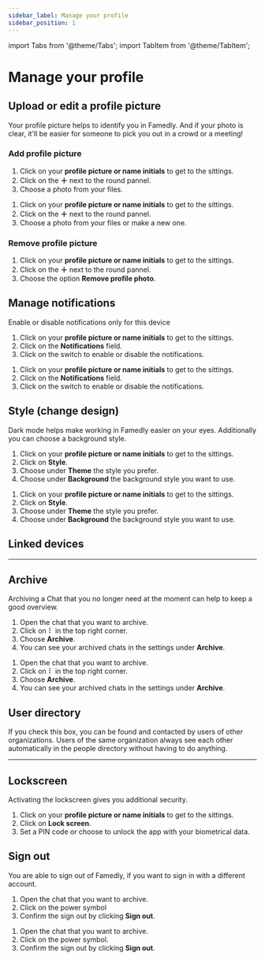 ```yaml
---
sidebar_label: Manage your profile
sidebar_position: 1
---
```


import Tabs from '@theme/Tabs';
import TabItem from '@theme/TabItem';


# Manage your profile

## Upload or edit a profile picture

Your profile picture helps to identify you in Famedly. And if your photo is clear, it'll be easier for someone to pick you out in a crowd or a meeting!

### Add profile picture

<Tabs>
  <TabItem value="desktop" label="Desktop" default>
  <ol>
    <li>Click on your <b>profile picture or name initials</b> to get to the sittings.</li>
    <li>Click on the <b>＋</b> next to the round pannel.</li>
    <li>Choose a photo from your files.</li>
  </ol>
  </TabItem>
  <TabItem value="mobile" label="Mobile">
  <ol>
    <li>Click on your <b>profile picture or name initials</b> to get to the sittings.</li>
    <li>Click on the <b>＋</b> next to the round pannel.</li>
    <li>Choose a photo from your files or make a new one.</li>
  </ol>
  </TabItem>
</Tabs>

### Remove profile picture

<Tabs>
  <TabItem value="mobile" label="Mobile" default>
  <ol>
    <li>Click on your <b>profile picture or name initials</b> to get to the sittings.</li>
    <li>Click on the <b>＋</b> next to the round pannel.</li>
    <li>Choose the option <b>Remove profile photo</b>.</li>
  </ol>
  </TabItem>
</Tabs>

## Manage notifications

Enable or disable notifications only for this device

<Tabs>
  <TabItem value="desktop" label="Desktop" default>
  <ol>
    <li>Click on your <b>profile picture or name initials</b> to get to the sittings.</li>
    <li>Click on the <b>Notifications</b> field.</li>
    <li>Click on the switch to enable or disable the notifications.</li>
  </ol>
  </TabItem>
  <TabItem value="mobile" label="Mobile">
  <ol>
    <li>Click on your <b>profile picture or name initials</b> to get to the sittings.</li>
    <li>Click on the <b>Notifications</b> field.</li>
    <li>Click on the switch to enable or disable the notifications.</li>
  </ol>
  </TabItem>
</Tabs>


## Style (change design)

Dark mode helps make working in Famedly easier on your eyes. Additionally you can choose a background style.

<Tabs>
  <TabItem value="desktop" label="Desktop" default>
  <ol>
    <li>Click on your <b>profile picture or name initials</b> to get to the sittings.</li>
    <li>Click on <b>Style</b>.</li>
    <li>Choose under <b>Theme</b> the style you prefer.</li>
    <li>Choose under <b>Background</b> the background style you want to use.</li>
  </ol>
  </TabItem>
  <TabItem value="mobile" label="Mobile">
  <ol>
    <li>Click on your <b>profile picture or name initials</b> to get to the sittings.</li>
    <li>Click on <b>Style</b>.</li>
    <li>Choose under <b>Theme</b> the style you prefer.</li>
    <li>Choose under <b>Background</b> the background style you want to use.</li>
  </ol>
  </TabItem>
</Tabs>

## Linked devices

---

## Archive

Archiving a Chat that you no longer need at the moment can help to keep a good overview.

<Tabs>
  <TabItem value="desktop" label="Desktop" default>
  <ol>
    <li>Open the chat that you want to archive.</li>
    <li>Click on ⠇ in the top right corner.</li>
    <li>Choose <b>Archive</b>.</li>
    <li>You can see your archived chats in the settings under <b>Archive</b>.</li>
  </ol>
  </TabItem>
  <TabItem value="mobile" label="Mobile">
  <ol>
    <li>Open the chat that you want to archive.</li>
    <li>Click on ⠇ in the top right corner.</li>
    <li>Choose <b>Archive</b>.</li>
    <li>You can see your archived chats in the settings under <b>Archive</b>.</li>
  </ol>
  </TabItem>
</Tabs>

## User directory

If you check this box, you can be found and contacted by users of other organizations. Users of the same organization always see each other automatically in the people directory without having to do anything.

---

## Lockscreen

Activating the lockscreen gives you additional security.

<Tabs>
  <TabItem value="mobile" label="Mobile" default>
  <ol>
    <li>Click on your <b>profile picture or name initials</b> to get to the sittings.</li>
    <li>Click on <b>Lock screen</b>.</li>
    <li>Set a PIN code or choose to unlock the app with your biometrical data.</b></li>
  </ol>
  </TabItem>
</Tabs>


## Sign out

You are able to sign out of Famedly, if you want to sign in with a different account.

<Tabs>
  <TabItem value="desktop" label="Desktop" default>
  <ol>
    <li>Open the chat that you want to archive.</li>
    <li>Click on the </b>power symbol</b></li>
    <li>Confirm the sign out by clicking <b>Sign out</b>.</li>
  </ol>
  </TabItem>
  <TabItem value="mobile" label="Mobile">
  <ol>
    <li>Open the chat that you want to archive.</li>
    <li>Click on the </b>power symbol</b>.</li>
    <li>Confirm the sign out by clicking <b>Sign out</b>.</li>
  </ol>
  </TabItem>
</Tabs>
